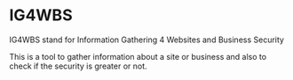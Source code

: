 # IG4WBS
IG4WBS stand for Information Gathering 4 Websites and Business Security

This is a tool to gather information about a site or business and also to check if the security is greater or not.
